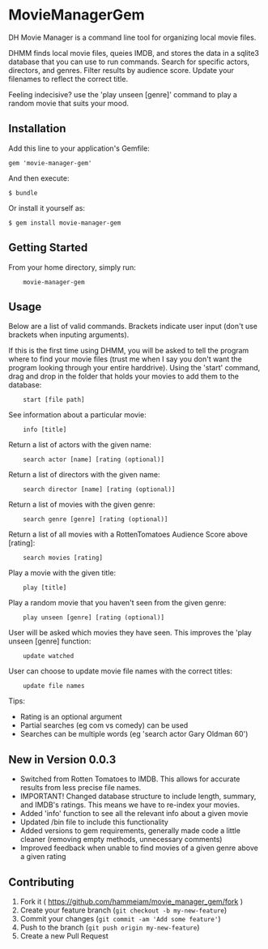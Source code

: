 # MovieManagerGem

DH Movie Manager is a command line tool for organizing local movie files. 

DHMM finds local movie files, queies IMDB, and stores the data in a sqlite3 database that you can use to run commands. Search for specific actors, directors, and genres. Filter results by audience score. Update your filenames to reflect the correct title. 

Feeling indecisive? use the 'play unseen [genre]' command to play a random movie that suits your mood.

## Installation

Add this line to your application's Gemfile:

    gem 'movie-manager-gem'

And then execute:

    $ bundle

Or install it yourself as:

    $ gem install movie-manager-gem

## Getting Started

From your home directory, simply run:

		movie-manager-gem 

## Usage
Below are a list of valid commands. Brackets indicate user input (don't use brackets when inputing arguments).

If this is the first time using DHMM, you will be asked to tell the program where to find your movie files (trust me when I say you don't want the program looking through your entire harddrive). Using the 'start' command, drag and drop in the folder that holds your movies to add them to the database:

		start [file path]

See information about a particular movie:

		info [title]

Return a list of actors with the given name:

		search actor [name] [rating (optional)]	

Return a list of directors with the given name:

		search director [name] [rating (optional)]

Return a list of movies with the given genre:

		search genre [genre] [rating (optional)]	

Return a list of all movies with a RottenTomatoes Audience Score above [rating]:	

		search movies [rating]										


Play a movie with the given title:

		play [title]

Play a random movie that you haven't seen from the given genre:

		play unseen [genre] [rating (optional)]


User will be asked which movies they have seen. This improves the 'play unseen [genre] function:

		update watched			

User can choose to update movie file names with the correct titles:

		update file names 	


Tips:
- Rating is an optional argument
- Partial searches (eg com vs comedy) can be used
- Searches can be multiple words (eg 'search actor Gary Oldman 60')

## New in Version 0.0.3
- Switched from Rotten Tomatoes to IMDB. This allows for accurate results from less precise file names.
- IMPORTANT! Changed database structure to include length, summary, and IMDB's ratings. This means we have to re-index your movies. 
- Added 'info' function to see all the relevant info about a given movie
- Updated /bin file to include this functionality
- Added versions to gem requirements, generally made code a little cleaner (removing empty methods, unnecessary comments)
- Improved feedback when unable to find movies of a given genre above a given rating

## Contributing

1. Fork it ( https://github.com/hammeiam/movie_manager_gem/fork )
2. Create your feature branch (`git checkout -b my-new-feature`)
3. Commit your changes (`git commit -am 'Add some feature'`)
4. Push to the branch (`git push origin my-new-feature`)
5. Create a new Pull Request
